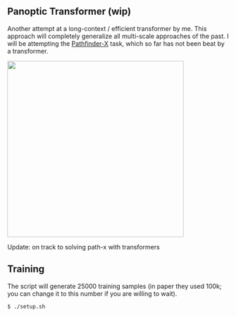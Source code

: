 ## Panoptic Transformer (wip)

Another attempt at a long-context / efficient transformer by me. This approach will completely generalize all multi-scale approaches of the past. I will be attempting the <a href="https://github.com/google-research/long-range-arena">Pathfinder-X</a> task, which so far has not been beat by a transformer.

<img src="./images/pathx.png" width="400px">

Update: on track to solving path-x with transformers

## Training

The script will generate 25000 training samples (in paper they used 100k; you can change it to this number if you are willing to wait).

```bash
$ ./setup.sh
```
